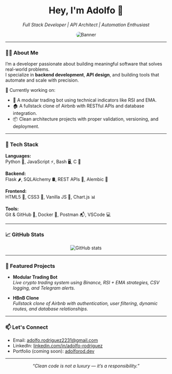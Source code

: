 <h1 align="center">Hey, I'm Adolfo 👋</h1>
<p align="center">
  <em>Full Stack Developer | API Architect | Automation Enthusiast</em>
</p>

<p align="center">
  <img src="https://raw.githubusercontent.com/Adolfo2231/Adolfo2231/main/banner.png" alt="Banner" style="border-radius: 10px;" />
</p>

---

### 👨‍💻 About Me

I’m a developer passionate about building meaningful software that solves real-world problems.  
I specialize in **backend development**, **API design**, and building tools that automate and scale with precision.

🔭 Currently working on:
- 🧩 A modular trading bot using technical indicators like RSI and EMA.
- 🏠 A fullstack clone of Airbnb with RESTful APIs and database integration.
- 📦 Clean architecture projects with proper validation, versioning, and deployment.

---

### 🧠 Tech Stack

**Languages:**  
Python 🐍, JavaScript ⚡, Bash 🖥️, C 🧠

**Backend:**  
Flask 🌶, SQLAlchemy 🛢️, REST APIs 📡, Alembic 🧱

**Frontend:**  
HTML5 📄, CSS3 🎨, Vanilla JS 🧩, Chart.js 📊

**Tools:**  
Git & GitHub 🔧, Docker 🐳, Postman 📬, VSCode 💻

---

### 📈 GitHub Stats

<p align="center">
  <img src="https://github-readme-stats.vercel.app/api?username=Adolfo2231&show_icons=true&theme=default&hide=contribs,prs" alt="GitHub stats" />
</p>

---

### 🚀 Featured Projects

- **Modular Trading Bot**  
  _Live crypto trading system using Binance, RSI + EMA strategies, CSV logging, and Telegram alerts._

- **HBnB Clone**  
  _Fullstack clone of Airbnb with authentication, user filtering, dynamic routes, and database relationships._

---

### 📫 Let's Connect

- Email: [adolfo.rodriguez2231@gmail.com](mailto:adolfo.rodriguez2231@gmail.com)
- LinkedIn: [linkedin.com/in/adolfo-rodriguez](#)
- Portfolio (coming soon): [adolforod.dev](#)

---

<p align="center">
  <em>“Clean code is not a luxury — it’s a responsibility.”</em>
</p>
